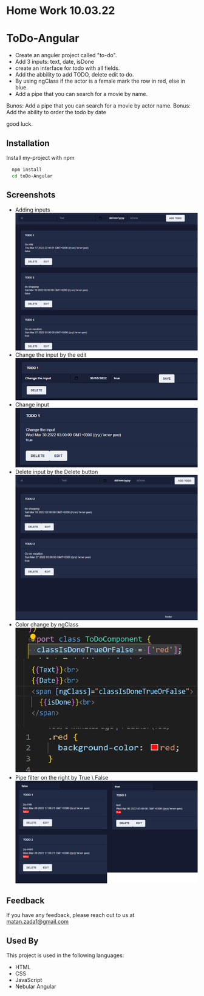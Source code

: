 # Home Work 10.03.22

# ToDo-Angular

- Create an anguler project called "to-do".
- Add 3 inputs: text, date, isDone
- create an interface for todo with all fields.
- Add the abbility to add TODO, delete edit to do.
- By using ngClass if the actor is a female mark the row in red, else in blue.
- Add a pipe that you can search for a movie by name.

Bunos:
Add a pipe that you can search for a movie by actor name.
Bonus: Add the ability to order the todo by date

good luck.

## Installation

Install my-project with npm

```bash
  npm install
  cd toDo-Angular
```

## Screenshots

- Adding inputs
  ![App Screenshot](/img/one.png)
- Change the input by the edit
  ![App Screenshot](/img/Two.png)
- Change input
  ![App Screenshot](/img/three.png)
- Delete input by the Delete button
  ![App Screenshot](/img/Four.png)
- Color change by ngClass
  ![App Screenshot](/img/ngClass.png)
- Pipe filter on the right by True \ False
  ![App Screenshot](/img/pipeFilter.png)

## Feedback

If you have any feedback, please reach out to us at matan.zada1@gmail.com

## Used By

This project is used in the following languages:

- HTML
- CSS
- JavaScript
- Nebular Angular
